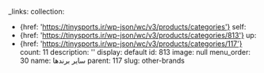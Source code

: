 _links:
  collection:
  - {href: 'https://tinysports.ir/wp-json/wc/v3/products/categories'}
  self:
  - {href: 'https://tinysports.ir/wp-json/wc/v3/products/categories/813'}
  up:
  - {href: 'https://tinysports.ir/wp-json/wc/v3/products/categories/117'}
count: 11
description: ''
display: default
id: 813
image: null
menu_order: 30
name: سایر برندها
parent: 117
slug: other-brands
